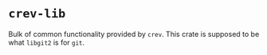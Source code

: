 # `crev-lib`

Bulk of common functionality provided by `crev`. This crate is supposed to be what `libgit2` is for `git`.
